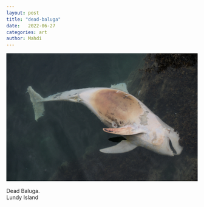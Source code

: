 ```yaml
---
layout: post
title: "dead-baluga"
date:   2022-06-27
categories: art
author: Mahdi
---
```


![dead-baluga](/img/arts/dead-baluga.jpeg)

<span class='image-details'>
Dead Baluga.<br />
Lundy Island
</span>
